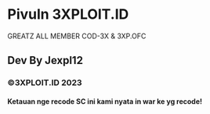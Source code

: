 # Pivuln 3XPLOIT.ID

GREATZ ALL MEMBER COD-3X & 3XP.OFC


<h2>Dev By Jexpl12</h2
<p>
<h3>©3XPLOIT.ID 2023</h3>
<p>
<h4>Ketauan nge recode SC ini kami nyata in war ke yg recode! 
